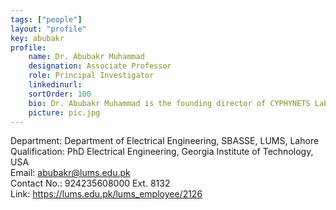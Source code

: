 ```yaml
---
tags: ["people"]
layout: "profile"
key: abubakr
profile:
    name: Dr. Abubakr Muhammad
    designation: Associate Professor
    role: Principal Investigator
    linkedinurl: 
    sortOrder: 100
    bio: Dr. Abubakr Muhammad is the founding director of CYPHYNETS Lab and Associate Professor of Electrical Engineering at LUMS, Pakistan. He is a Jr. Associate Fellow of the International Centre for Theoretical Physics (ICTP), Trieste, Italy and until recently the Secretary NMO in Pakistan for the Institute of Applied Systems Analysis (IIASA), Austria. He received his PhD in Electrical Engineering in 2005 from Georgia Institute of Technology, USA where his PhD thesis won the Sigma Xi Best PhD Dissertation Award. He also received master’s degrees in Mathematics and Electrical Engineering from Georgia Tech. He was a postdoctoral researcher first at the University of Pennsylvania and then at McGill University. In 2008, he established the Laboratory for Cyber Physical Networks and Systems (CYPHYNETS) at LUMS. The Lab does fundamental and applied research in robotics, cyber physical systems and water systems engineering. During his research career, he has spent time as a visiting researcher at UIUC, Stanford, ETH Zurich, KAUST, TU Kaiserslautern, University of Melbourne and ICTP. He is currently leading WIT as director.
    picture: pic.jpg
---
```


Department: Department of Electrical Engineering, SBASSE, LUMS, Lahore  
Qualification: PhD Electrical Engineering, Georgia Institute of Technology, USA  
Email: abubakr@lums.edu.pk  
Contact No.: 924235608000 Ext. 8132  
Link: https://lums.edu.pk/lums_employee/2126  